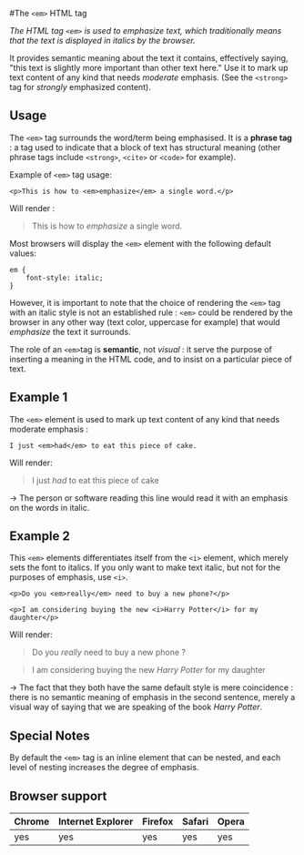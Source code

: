 #The `<em>` HTML tag

*The HTML tag `<em>` is used to emphasize text, which traditionally means that the text is displayed in italics by the browser.*

It provides semantic meaning about the text it contains, effectively saying, "this text is slightly more important than other text here." Use it to mark up text content of any kind that needs *moderate* emphasis. (See the `<strong>` tag for *strongly* emphasized content).

## Usage

The `<em>` tag surrounds the word/term being emphasised. It is a **phrase tag** : a tag used to indicate that a block of text has structural meaning (other phrase tags include `<strong>`, `<cite>` or `<code>` for example).

Example of `<em>` tag usage: 

```
<p>This is how to <em>emphasize</em> a single word.</p>
```

Will render : 

>This is how to *emphasize* a single word.

Most browsers will display the `<em>` element with the following default values:

```
em { 
    font-style: italic;
}
```

However, it is important to note that the choice of rendering the `<em>` tag with an italic style is not an established rule : `<em>` could be rendered by the browser in any other way (text color, uppercase for example) that would *emphasize* the text it surrounds.

The role of an `<em>`tag is **semantic**, not *visual* : it serve the purpose of inserting a meaning in the HTML code, and to insist on a particular piece of text.

## Example 1

The `<em>` element is used to mark up text content of any kind that needs moderate emphasis :

```
I just <em>had</em> to eat this piece of cake.
```

Will render: 

>I just *had* to eat this piece of cake

→ The person or software reading this line would read it with an emphasis on the words in italic.

## Example 2

This `<em>` elements differentiates itself from the `<i>` element, which merely sets the font to italics. If you only want to make text italic, but not for the purposes of emphasis, use `<i>`.

```
<p>Do you <em>really</em> need to buy a new phone?</p>

<p>I am considering buying the new <i>Harry Potter</i> for my daughter</p>
```

Will render: 

>Do you *really* need to buy a new phone ?

>I am considering buying the new *Harry Potter* for my daughter

→ The fact that they both have the same default style is mere coincidence : there is no semantic meaning of emphasis in the second sentence, merely a visual way of saying that we are speaking of the book *Harry Potter*.


## Special Notes

By default the `<em>` tag is an inline element that can be nested, and each level of nesting increases the degree of emphasis. 


## Browser support

| Chrome    | Internet Explorer        | Firefox   | Safari  | Opera   |
|---        |---                       |---        |---      |---      |
| yes       | yes                      | yes       | yes     | yes     |

